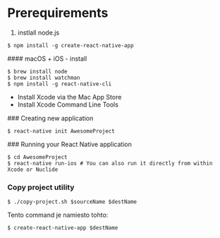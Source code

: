 # Prerequirements
1. instlall node.js
```
$ npm install -g create-react-native-app
```

#### macOS + iOS - install
```
$ brew install node
$ brew install watchman
$ npm install -g react-native-cli
```
- Install Xcode via the Mac App Store
- Install Xcode Command Line Tools

### Creating new application 
```
$ react-native init AwesomeProject
```

### Running your React Native application
```
$ cd AwesomeProject
$ react-native run-ios # You can also run it directly from within Xcode or Nuclide
```

### Copy project utility
```
$ ./copy-project.sh $sourceName $destName
```
Tento command je namiesto tohto:
```
$ create-react-native-app $destName
```